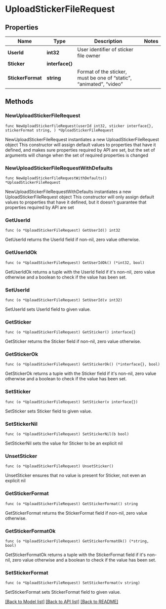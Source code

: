 # UploadStickerFileRequest

## Properties

Name | Type | Description | Notes
------------ | ------------- | ------------- | -------------
**UserId** | **int32** | User identifier of sticker file owner | 
**Sticker** | **interface{}** |  | 
**StickerFormat** | **string** | Format of the sticker, must be one of “static”, “animated”, “video” | 

## Methods

### NewUploadStickerFileRequest

`func NewUploadStickerFileRequest(userId int32, sticker interface{}, stickerFormat string, ) *UploadStickerFileRequest`

NewUploadStickerFileRequest instantiates a new UploadStickerFileRequest object
This constructor will assign default values to properties that have it defined,
and makes sure properties required by API are set, but the set of arguments
will change when the set of required properties is changed

### NewUploadStickerFileRequestWithDefaults

`func NewUploadStickerFileRequestWithDefaults() *UploadStickerFileRequest`

NewUploadStickerFileRequestWithDefaults instantiates a new UploadStickerFileRequest object
This constructor will only assign default values to properties that have it defined,
but it doesn't guarantee that properties required by API are set

### GetUserId

`func (o *UploadStickerFileRequest) GetUserId() int32`

GetUserId returns the UserId field if non-nil, zero value otherwise.

### GetUserIdOk

`func (o *UploadStickerFileRequest) GetUserIdOk() (*int32, bool)`

GetUserIdOk returns a tuple with the UserId field if it's non-nil, zero value otherwise
and a boolean to check if the value has been set.

### SetUserId

`func (o *UploadStickerFileRequest) SetUserId(v int32)`

SetUserId sets UserId field to given value.


### GetSticker

`func (o *UploadStickerFileRequest) GetSticker() interface{}`

GetSticker returns the Sticker field if non-nil, zero value otherwise.

### GetStickerOk

`func (o *UploadStickerFileRequest) GetStickerOk() (*interface{}, bool)`

GetStickerOk returns a tuple with the Sticker field if it's non-nil, zero value otherwise
and a boolean to check if the value has been set.

### SetSticker

`func (o *UploadStickerFileRequest) SetSticker(v interface{})`

SetSticker sets Sticker field to given value.


### SetStickerNil

`func (o *UploadStickerFileRequest) SetStickerNil(b bool)`

 SetStickerNil sets the value for Sticker to be an explicit nil

### UnsetSticker
`func (o *UploadStickerFileRequest) UnsetSticker()`

UnsetSticker ensures that no value is present for Sticker, not even an explicit nil
### GetStickerFormat

`func (o *UploadStickerFileRequest) GetStickerFormat() string`

GetStickerFormat returns the StickerFormat field if non-nil, zero value otherwise.

### GetStickerFormatOk

`func (o *UploadStickerFileRequest) GetStickerFormatOk() (*string, bool)`

GetStickerFormatOk returns a tuple with the StickerFormat field if it's non-nil, zero value otherwise
and a boolean to check if the value has been set.

### SetStickerFormat

`func (o *UploadStickerFileRequest) SetStickerFormat(v string)`

SetStickerFormat sets StickerFormat field to given value.



[[Back to Model list]](../README.md#documentation-for-models) [[Back to API list]](../README.md#documentation-for-api-endpoints) [[Back to README]](../README.md)


